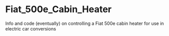 # Fiat_500e_Cabin_Heater
Info and code (eventually) on controlling a Fiat 500e cabin heater for use in electric car conversions
